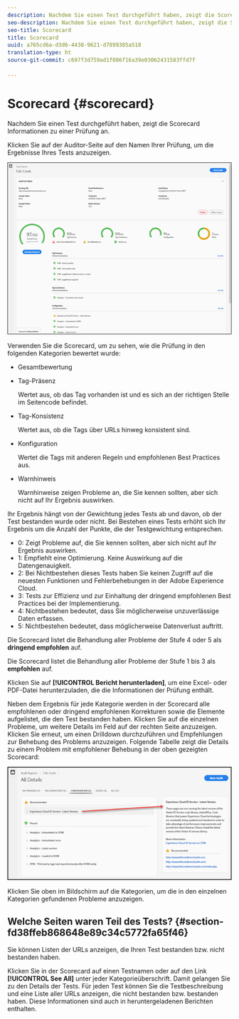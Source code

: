 ```yaml
---
description: Nachdem Sie einen Test durchgeführt haben, zeigt die Scorecard Informationen zu einer Prüfung an.
seo-description: Nachdem Sie einen Test durchgeführt haben, zeigt die Scorecard Informationen zu einer Prüfung an.
seo-title: Scorecard
title: Scorecard
uuid: a765cd6a-d3d6-4438-9621-d7899385a518
translation-type: ht
source-git-commit: c697f3d759ad1f086f16a39e03062431583ffd7f

---
```



# Scorecard {#scorecard}

Nachdem Sie einen Test durchgeführt haben, zeigt die Scorecard Informationen zu einer Prüfung an.

Klicken Sie auf der Auditor-Seite auf den Namen Ihrer Prüfung, um die Ergebnisse Ihres Tests anzuzeigen.

![](assets/report.png)

Verwenden Sie die Scorecard, um zu sehen, wie die Prüfung in den folgenden Kategorien bewertet wurde:

* Gesamtbewertung
* Tag-Präsenz

   Wertet aus, ob das Tag vorhanden ist und es sich an der richtigen Stelle im Seitencode befindet.
* Tag-Konsistenz

   Wertet aus, ob die Tags über URLs hinweg konsistent sind.
* Konfiguration

   Wertet die Tags mit anderen Regeln und empfohlenen Best Practices aus.
* Warnhinweis

   Warnhinweise zeigen Probleme an, die Sie kennen sollten, aber sich nicht auf Ihr Ergebnis auswirken.

Ihr Ergebnis hängt von der Gewichtung jedes Tests ab und davon, ob der Test bestanden wurde oder nicht. Bei Bestehen eines Tests erhöht sich Ihr Ergebnis um die Anzahl der Punkte, die der Testgewichtung entsprechen.

* 0: Zeigt Probleme auf, die Sie kennen sollten, aber sich nicht auf Ihr Ergebnis auswirken.
* 1: Empfiehlt eine Optimierung. Keine Auswirkung auf die Datengenauigkeit.
* 2: Bei Nichtbestehen dieses Tests haben Sie keinen Zugriff auf die neuesten Funktionen und Fehlerbehebungen in der Adobe Experience Cloud.
* 3: Tests zur Effizienz und zur Einhaltung der dringend empfohlenen Best Practices bei der Implementierung.
* 4: Nichtbestehen bedeutet, dass Sie möglicherweise unzuverlässige Daten erfassen.
* 5: Nichtbestehen bedeutet, dass möglicherweise Datenverlust auftritt.

Die Scorecard listet die Behandlung aller Probleme der Stufe 4 oder 5 als **dringend empfohlen** auf.

Die Scorecard listet die Behandlung aller Probleme der Stufe 1 bis 3 als **empfohlen** auf.

Klicken Sie auf **[!UICONTROL Bericht herunterladen]**, um eine Excel- oder PDF-Datei herunterzuladen, die die Informationen der Prüfung enthält.

Neben dem Ergebnis für jede Kategorie werden in der Scorecard alle empfohlenen oder dringend empfohlenen Korrekturen sowie die Elemente aufgelistet, die den Test bestanden haben. Klicken Sie auf die einzelnen Probleme, um weitere Details im Feld auf der rechten Seite anzuzeigen. Klicken Sie erneut, um einen Drilldown durchzuführen und Empfehlungen zur Behebung des Problems anzuzeigen. Folgende Tabelle zeigt die Details zu einem Problem mit empfohlener Behebung in der oben gezeigten Scorecard:

![](assets/report-issue-details.png)

Klicken Sie oben im Bildschirm auf die Kategorien, um die in den einzelnen Kategorien gefundenen Probleme anzuzeigen.

## Welche Seiten waren Teil des Tests? {#section-fd38ffeb868648e89c34c5772fa65f46}

Sie können Listen der URLs anzeigen, die Ihren Test bestanden bzw. nicht bestanden haben.

Klicken Sie in der Scorecard auf einen Testnamen oder auf den Link **[!UICONTROL See All]** unter jeder Kategorieüberschrift. Damit gelangen Sie zu den Details der Tests. Für jeden Test können Sie die Testbeschreibung und eine Liste aller URLs anzeigen, die nicht bestanden bzw. bestanden haben. Diese Informationen sind auch in heruntergeladenen Berichten enthalten.
